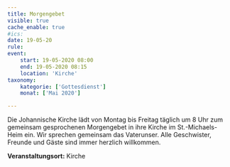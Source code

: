 ```yaml
---
title: Morgengebet
visible: true
cache_enable: true
#ics: 
date: 19-05-20
rule: 
event:
	start: 19-05-2020 08:00
	end: 19-05-2020 08:15
	location: 'Kirche'
taxonomy:
	kategorie: ['Gottesdienst']
	monat: ['Mai 2020']

---
```

Die Johannische Kirche lädt von Montag bis Freitag täglich um 8 Uhr zum gemeinsam gesprochenen Morgengebet in ihre Kirche im St.-Michaels-Heim ein. Wir sprechen gemeinsam das Vaterunser. Alle Geschwister, Freunde und Gäste sind immer herzlich willkommen.



**Veranstaltungsort:** Kirche

